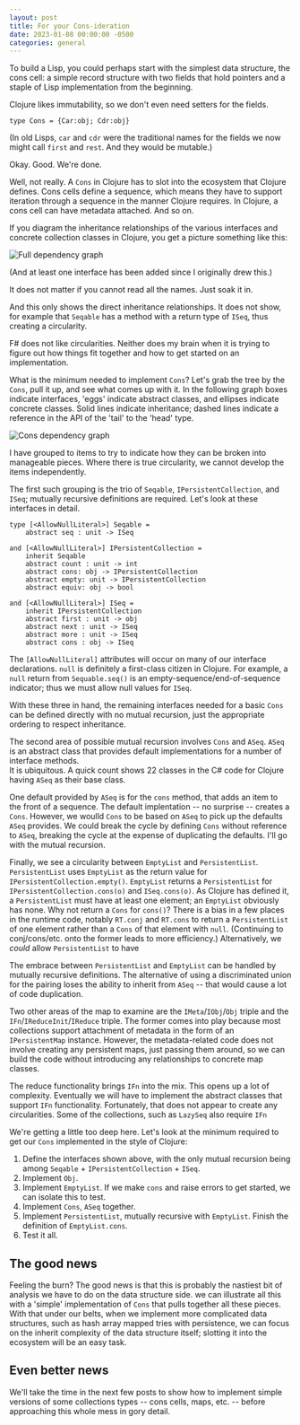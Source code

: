 ```yaml
---
layout: post
title: For your Cons-ideration
date: 2023-01-08 00:00:00 -0500
categories: general
---
```


To build a Lisp, you could perhaps start with the simplest data structure, the cons cell: a simple record structure with two fields that hold pointers and a staple of Lisp implementation from the beginning.   

Clojure likes immutability, so we don't even need setters for the fields. 

```F#
type Cons = {Car:obj; Cdr:obj}
```

(In old Lisps, `car` and `cdr` were the traditional names for the fields we now might call `first` and `rest`. And they would be mutable.)  

Okay. Good. We're done. 

Well, not really.  A `Cons` in Clojure has to slot into the ecosystem that Clojure defines.  Cons cells define a sequence, which means they have to support iteration through a sequence in the manner Clojure requires.   In Clojure, a cons cell can have metadata attached.  And so on.

If you diagram the inheritance relationships of the various interfaces and concrete collection classes in Clojure, you get a picture something like this:

<img src="{{site.baseurl | prepend: site.url}}/assets/images/all-dependencies.png" alt="Full dependency graph" />


(And at least one interface has been added since I originally drew this.)

It does not matter if you cannot read all the names.  Just soak it in.

And this only shows the direct inheritance relationships.  It does not show, for example that `Seqable` has a method with a return type of `ISeq`, thus creating a circularity.

F# does not like circularities.  Neither does my brain when it is trying to figure out how things fit together and how to get started on an implementation.

What is the minimum needed to implement `Cons`?  Let's grab the tree by the `Cons`,  pull it up, and see what comes up with it.  In the following graph boxes indicate interfaces, 'eggs' indicate abstract classes, and ellipses indicate concrete classes. Solid lines indicate inheritance; dashed lines indicate a reference in the API of the 'tail' to the 'head' type.

<img src="{{site.baseurl | prepend: site.url}}/assets/images/cons-dependencies.png" alt="Cons dependency graph" />

I have grouped to items to try to indicate how they can be broken into manageable pieces.  Where there is true circularity, we cannot develop the items independently.

The first such grouping is the trio of `Seqable`, `IPersistentCollection`, and `ISeq`; mutually recursive definitions are required.  Let's look at these interfaces in detail.

```F#
type [<AllowNullLiteral>] Seqable =
    abstract seq : unit -> ISeq

and [<AllowNullLiteral>] IPersistentCollection = 
    inherit Seqable
    abstract count : unit -> int
    abstract cons: obj -> IPersistentCollection
    abstract empty: unit -> IPersistentCollection
    abstract equiv: obj -> bool

and [<AllowNullLiteral>] ISeq =
    inherit IPersistentCollection
    abstract first : unit -> obj
    abstract next : unit -> ISeq
    abstract more : unit -> ISeq
    abstract cons : obj -> ISeq
```

The `[AllowNullLiteral]` attributes will occur on many of our interface declarations.  `null` is definitely a first-class citizen in Clojure.  For example, a `null` return from `Sequable.seq()` is an empty-sequence/end-of-sequence indicator; thus we must allow null values for `ISeq`.


With these three in hand, the remaining interfaces needed for a basic `Cons` can be defined directly with no mutual recursion, just the appropriate ordering to respect inheritance.

The second area of possible mutual recursion involves `Cons` and `ASeq`.  `ASeq` is an abstract class that provides default implementations for a number of interface methods.  
It is ubiquitous.  A quick count shows 22 classes in the C# code for Clojure having `ASeq` as their base class.  

One default provided by `ASeq` is for the `cons` method, that adds an item to the front of a sequence.   The default implentation -- no surprise -- creates a `Cons`. However, we woulld  `Cons` to be based on `ASeq` to pick up the defaults `ASeq` provides.  We could break the cycle by defining `Cons` without reference to `ASeq`, breaking the cycle at the expense of duplicating the defaults.  I'll go with the mutual recursion.

Finally, we see a circularity between `EmptyList` and `PersistentList`.    `PersistentList` uses `EmptyList` as the return value for `IPersistentCollection.empty()`.  `EmptyList` returns a `PersistentList` for `IPersistentCollection.cons(o)` and  `ISeq.cons(o)`.  As Clojure has defined it, a `PersistentList` must have at least one element; an `EmptyList` obviously has none.  Why not return a `Cons` for `cons()`?  There is a bias in a few places in the runtime code, notably `RT.conj` and `RT.cons` to return a `PersistentList` of one element rather than a `Cons` of that element with `null`.  (Continuing to conj/cons/etc. onto the former leads to more efficiency.)  Alternatively, we _could_ allow `PersistentList` to have 

The embrace between `PersistentList` and `EmptyList` can be handled by mutually recursive definitions.  The alternative of using a discriminated union for the pairing loses the ability to inherit from `ASeq` -- that would cause a lot of code duplication.  

Two other areas of the map to examine are the `IMeta`/`IObj`/`Obj` triple and the `IFn`/`IReduceInit`/`IReduce` triple.  The former comes into play because most collections support attachment of metadata in the form of an `IPersistentMap` instance.  However, the metadata-related code does not involve creating any persistent maps, just passing them around, so we can build the code without introducing any relationships to concrete map classes.  

The reduce functionality brings `IFn` into the mix.  This opens up a lot of complexity. Eventually we will have to implement the abstract classes that support `IFn` functionality.   Fortunately, that does not appear to create any circularities.  Some of the collections, such as `LazySeq` also require `IFn`  

We're getting a little too deep here. Let's look at the minimum required to get our `Cons` implemented in the style of Clojure:  

1. Define the interfaces shown above, with the only mutual recursion being among `Seqable` + `IPersistentCollection` + `ISeq`.  
2. Implement `Obj`.  
3. Implement `EmptyList`.  If we make `cons` and raise errors to get started, we can isolate this to test.
4. Implement `Cons`, `ASeq` together.
5. Implement `PersistentList`, mutually recursive with `EmptyList`.  Finish the definition of `EmptyList.cons`.
6. Test it all.

## The good news

Feeling the burn?  The good news is that this is probably the nastiest bit of analysis we have to do on the data structure side.  we can illustrate all this with a 'simple' implementation of `Cons` that pulls together all these pieces.  With that under our belts, when we implement more complicated data structures, such as hash array mapped tries with persistence, we can focus on the inherit complexity of the data structure itself;  slotting it into the ecosystem will be an easy task.

## Even better news

We'll take the time in the next few posts to show how to implement simple versions of some collections types -- cons cells, maps, etc. -- before approaching this whole mess in gory detail.

